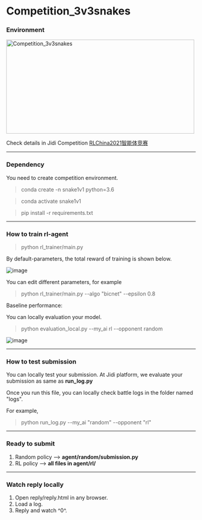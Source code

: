 # Competition_3v3snakes

### Environment

<!-- ![image](https://github.com/jidiai/Competition_3v3snakes/blob/master/assets/snakesdemo.gif) -->
<img src="https://github.com/jidiai/Competition_3v3snakes/blob/master/assets/snakesdemo.gif" alt="Competition_3v3snakes" width="500" height="250" align="middle" />

Check details in Jidi Competition [RLChina2021智能体竞赛](http://www.jidiai.cn/compete_detail?compete=6)

---
### Dependency
You need to create competition environment.
>conda create -n snake1v1 python=3.6

>conda activate snake1v1

>pip install -r requirements.txt

---
### How to train rl-agent

>python rl_trainer/main.py

By default-parameters, the total reward of training is shown below.

![image](https://github.com/jidiai/Competition_3v3snakes/blob/master/assets/training.png)


You can edit different parameters, for example

>python rl_trainer/main.py --algo "bicnet" --epsilon 0.8

Baseline performance:

You can locally evaluation your model.

>python evaluation_local.py --my_ai rl --opponent random

![image](https://github.com/jidiai/Competition_3v3snakes/blob/master/assets/baseline.png)


---
### How to test submission 
You can locally test your submission. At Jidi platform, we evaluate your submission as same as **run_log.py**

Once you run this file, you can locally check battle logs in the folder named "logs".

For example, 
>python run_log.py --my_ai "random" --opponent "rl"

---
### Ready to submit 

1. Random policy --> **agent/random/submission.py**
2. RL policy --> **all files in agent/rl/**

---
### Watch reply locally

1. Open reply/reply.html in any browser.
2. Load a log.
3. Reply and watch ^0^.



[comment]: <> (## Content)

[comment]: <> (```)

[comment]: <> (|-- Competition_3v3snakes           // https://github.com/jidiai/Competition_3v3snakes.git)

[comment]: <> (    |-- env		                    // game environments)

[comment]: <> (    |	|-- obs_interfaces		    // Super Class)

[comment]: <> (	|	|	|-- observation.py		// support Grid interface)

[comment]: <> (	|	|-- simulators		        // Super Class)

[comment]: <> (	|	|	|-- game.py)

[comment]: <> (	|	|	|-- gridgame.py         )

[comment]: <> (	|	|-- config.ini		        // env config)

[comment]: <> (	|	|-- chooseenv.py )

[comment]: <> (	|	|-- snakes.py)

[comment]: <> (	|-- examples)

[comment]: <> (	|   |-- random                  // random policy)

[comment]: <> (	|   |   |-- submission.py       // you can submit this file to the platform without any modification)

[comment]: <> (	|   |-- myagent                 // customize policy)

[comment]: <> (	|   |   |-- dqn.py              )

[comment]: <> (	|   |   |-- submission.py       // main file，which should contain function named `my_controller`)

[comment]: <> (	|-- utils                       )

[comment]: <> (	|-- run_log.py		            // run an episode and generate .json log)

[comment]: <> (	|-- replay	                    // replay local util. Click replay.html and upload the json generated by run_log.py to replay )

[comment]: <> (```)








